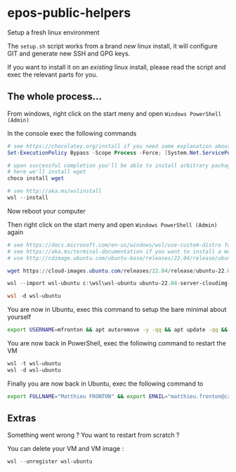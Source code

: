 # epos-public-helpers

Setup a fresh linux environment

The `setup.sh` script works from a brand *new* linux install, it will configure GIT and generate new SSH and GPG keys.

If you want to install it on an *existing* linux install, please read the script and exec the relevant parts for you.

## The whole process...

From windows, right click on the start meny and open `Windows PowerShell (Admin)`

In the console exec the following commands

```powershell
# see https://chocolatey.org/install if you need some explanation about this command
Set-ExecutionPolicy Bypass -Scope Process -Force; [System.Net.ServicePointManager]::SecurityProtocol = [System.Net.ServicePointManager]::SecurityProtocol -bor 3072; iex ((New-Object System.Net.WebClient).DownloadString('https://community.chocolatey.org/install.ps1'))

# upon successful completion you'll be able to install arbitrary packages using `choco`
# here we'll install wget 
choco install wget

# see http://aka.ms/wslinstall 
wsl --install
```

Now reboot your computer

Then right click on the start meny and open `Windows PowerShell (Admin)` again

```powershell
# see https://docs.microsoft.com/en-us/windows/wsl/use-custom-distro for more details
# see https://aka.ms/terminal-documentation if you want to install a more user-friendly and higly customisable terminal
# use http://cdimage.ubuntu.com/ubuntu-base/releases/22.04/release/ubuntu-base-22.04-base-amd64.tar.gz image if you want a very minimal base os

wget https://cloud-images.ubuntu.com/releases/22.04/release/ubuntu-22.04-server-cloudimg-amd64-wsl.rootfs.tar.gz

wsl --import wsl-ubuntu c:\wsl\wsl-ubuntu ubuntu-22.04-server-cloudimg-amd64-wsl.rootfs.tar.gz --version 2

wsl -d wsl-ubuntu
```

You are now in Ubuntu, exec this command to setup the bare minimal about yourself

```bash
export USERNAME=mfronton && apt autoremove -y -qq && apt update -qq && apt upgrade -y -qq && apt install -y -qq sudo && echo "$USERNAME ALL=(ALL) NOPASSWD:ALL" | tee /etc/sudoers.d/$USERNAME && useradd $USERNAME -s /bin/bash -d /home/$USERNAME && mkdir -p /home/$USERNAME && chown $USERNAME:$USERNAME /home/$USERNAME && echo -e "[user]\ndefault=$USERNAME" | tee /etc/wsl.conf && exit
```

You are now back in PowerShell, exec the following command to restart the VM

```powershell
wsl -t wsl-ubuntu
wsl -d wsl-ubuntu
```

Finally you are now back in Ubuntu, exec the following command to 

```bash
export FULLNAME="Matthieu FRONTON" && export EMAIL="matthieu.fronton@capgemini.com" && wget https://raw.githubusercontent.com/baas-smartcredit/epos-public-helpers/main/setup.sh && chmod +x setup.sh && ./setup.sh
```

## Extras

Something went wrong ? You want to restart from scratch ?

You can delete your VM and VM image :

```powershell
wsl --unregister wsl-ubuntu
```
